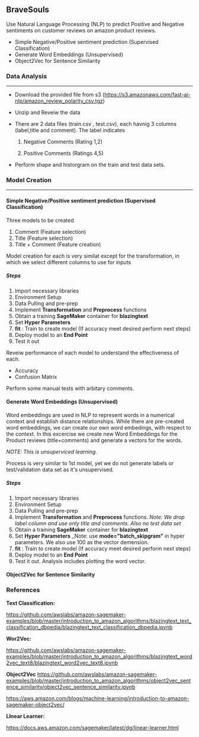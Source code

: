 ## BraveSouls

Use Natural Language Processing (NLP) to predict Positive and Negative sentiments on customer reviews on amazon product reviews.

* Simple Negative/Positive sentiment prediction (Supervised Classification)
* Generate Word Embeddings (Unsupervised)
* Object2Vec for Sentence Similarity


### Data Analysis
___
* Download the provided file from s3 (https://s3.amazonaws.com/fast-ai-nlp/amazon_review_polarity_csv.tgz)
* Unzip and Reveiw the data  
* There are 2 data files (train.csv , test.csv), each havnig 3 columns (label,title and comment). 
  The label indicates
  
  1. Negative Comments (Rating 1,2)
  
  2. Positive Comments (Ratings 4,5)
* Perform shape and historgram on the train and test data sets. 

### Model Creation
___

####  Simple Negative/Positive sentiment prediction (Supervised Classification)


Three models to be created

1. Comment (Feature selection)
2. Title (Feature selection)
3. Title + Comment (Feature creation)

Model creation for each is very similat except for the transformation, in which we select different columns to use for inputs

##### Steps

1. Import necessary libraries
2. Environment Setup
3. Data Pulling and pre-prep
4. Implement __Transformation__ and __Preprocess__ functions
5. Obtain a training __SageMaker__ container for __blazingtext__
6. Set __Hyper Parameters__
7. __fit__ : Train to create model (If accuracy meet desired perform next steps)
8. Deploy model to an __End Point__
9. Test it out

Reveiw performance of each model to understand the effectiveness of each. 
* Accuracy
* Confusion Matrix

Perform some manual tests with arbitary comments.

####  Generate Word Embeddings (Unsupervised) 

Word embeddings are used in NLP to represent words in a numerical context and establish distance relationships. While there are pre-created word embeddings, we can create our own word embedings, with respect to the context. In this excercise we create new Word Embeddings for the Product reviews (title+comments) and generate a vectors for the words.

_NOTE: This is unsuperviced learning._

Process is very similar to 1st model, yet we do not generate labels or test/validation data set as it's unsupervised.
##### Steps

1. Import necessary libraries
2. Environment Setup
3. Data Pulling and pre-prep
4. Implement __Transformation__ and __Preprocess__ functions. _Note: We drop label column and use only title and comments. Also no test data set_
5. Obtain a training __SageMaker__ container for __blazingtext__
6. Set __Hyper Parameters__ _Note: use __mode="batch_skipgram"__ in hyper parameters. We also use 100 as the vector demension.
7. __fit__ : Train to create model (If accuracy meet desired perform next steps)
8. Deploy model to an __End Point__
9. Test it out. Analysis includes plotting the word vector.

#### Object2Vec for Sentence Similarity


### References

__Text Classification:__

https://github.com/awslabs/amazon-sagemaker-examples/blob/master/introduction_to_amazon_algorithms/blazingtext_text_classification_dbpedia/blazingtext_text_classification_dbpedia.ipynb


__Wor2Vec:__

https://github.com/awslabs/amazon-sagemaker-examples/blob/master/introduction_to_amazon_algorithms/blazingtext_word2vec_text8/blazingtext_word2vec_text8.ipynb

__Object2Vec__
https://github.com/awslabs/amazon-sagemaker-examples/blob/master/introduction_to_amazon_algorithms/object2vec_sentence_similarity/object2vec_sentence_similarity.ipynb

https://aws.amazon.com/blogs/machine-learning/introduction-to-amazon-sagemaker-object2vec/

__LInear Learner:__

https://docs.aws.amazon.com/sagemaker/latest/dg/linear-learner.html
